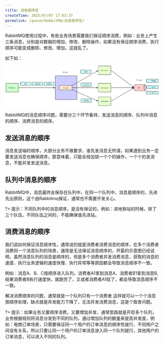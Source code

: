 ```yaml
---
title: 消息顺序性
createTime: 2025/07/07 17:03:37
permalink: /queue/RabbitMQ/消息顺序性/
---
```

RabbitMQ使用过程中，有些业务场景需要我们保证顺序消费，例如：业务上产生三条消息，分别是对数据的增加、修改、删除操作，如果没有保证顺序消费，执行顺序可能变成删除、修改、增加，这就乱了。

如下如：

![](./img/1.png)

RabbitMQ的消息顺序问题，需要分三个环节看待，发送消息的顺序、队列中消息的顺序、消费消息的顺序。

## 发送消息的顺序
消息发送端的顺序，大部分业务不做要求，谁先发消息无所谓，如果遇到业务一定要发送消息也确保顺序，那意味着，只能全局加锁一个个的操作，一个个的发消息，不能并发发送消息。

## 队列中消息的顺序
RabbitMQ中，消息最终会保存在队列中，在同一个队列中，消息是顺序的，先进先出原则，这个由Rabbitmq保证，通常也不需要开发关心。

?> 提示：不同队列中的消息顺序，是没有保证的，例如：进地铁站的时候，排了三个队伍，不同队伍之间的，不能确保谁先进站。

## 消费消息的顺序
我们说如何保证消息顺序性，通常说的就是消费者消费消息的顺序，在多个消费者消费同一个消息队列的场景，通常是无法保证消息顺序的，开篇的示意图已经说明，虽然消息队列的消息是顺序的，但是多个消费者并发消费消息，获取的消息的速度、执行业务逻辑的速度快慢、执行异常等等原因都会导致消息顺序不一致。

例如：消息A、B、C按顺序进入队列，消费者A1拿到消息A、消费者B1拿到消息B, 结果消费者B执行速度快，就跑完了，又或者消费者A1挂了，都会导致消息顺序不一致。

解决消费顺序的问题，通常就是一个队列只有一个消费者
这样就可以一个个消息按顺序处理，缺点就是并发能力下降了，无法并发消费消息，这是个取舍问题。

?> 提示：如果业务又要顺序消费，又要增加并发，通常思路就是开启多个队列，业务根据规则将消息分发到不同的队列，通过增加队列的数量来提高并发度，例如：电商订单场景，只需要保证同一个用户的订单消息的顺序性就行，不同用户之间没有关系，所以只要让同一个用户的订单消息进入同一个队列就行，其他用户的订单消息，可以进入不同的队列。